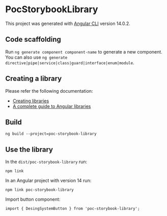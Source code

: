 # PocStorybookLibrary

This project was generated with [Angular CLI](https://github.com/angular/angular-cli) version 14.0.2.

## Code scaffolding

Run `ng generate component component-name` to generate a new component. You can also use `ng generate directive|pipe|service|class|guard|interface|enum|module`.

## Creating a library
Please refer the following documentation:

- [Creating libraries](https://angular.io/guide/creating-libraries#creating-libraries)
- [A complete guide to Angular libraries](https://www.willtaylor.blog/complete-guide-to-angular-libraries/)

## Build

```
ng build --project=poc-storybook-library
```

## Use the library

In the `dist/poc-storybook-library` run:
```
npm link
```

In an Angular project with version 14 run:
```
npm link poc-storybook-library
```

Import button component:
```
import { DesingSystemButton } from 'poc-storybook-library';
```

